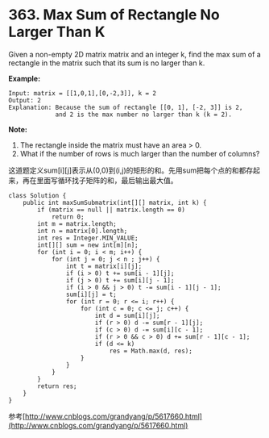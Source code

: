 # 363. Max Sum of Rectangle No Larger Than K

Given a non-empty 2D matrix matrix and an integer k, find the max sum of a rectangle in the matrix such that its sum is no larger than k.

**Example:**

```text
Input: matrix = [[1,0,1],[0,-2,3]], k = 2
Output: 2 
Explanation: Because the sum of rectangle [[0, 1], [-2, 3]] is 2,
             and 2 is the max number no larger than k (k = 2).
```

**Note:**

1. The rectangle inside the matrix must have an area &gt; 0.
2. What if the number of rows is much larger than the number of columns?

这道题定义sum\[i\]\[j\]表示从\(0,0\)到\(i,j\)的矩形的和。先用sum把每个点的和都存起来，再在里面写循环找子矩阵的和，最后输出最大值。

```text
class Solution {
    public int maxSumSubmatrix(int[][] matrix, int k) {
        if (matrix == null || matrix.length == 0)
            return 0;
        int m = matrix.length;
        int n = matrix[0].length;
        int res = Integer.MIN_VALUE;
        int[][] sum = new int[m][n];
        for (int i = 0; i < m; i++) {
            for (int j = 0; j < n ; j++) {
                int t = matrix[i][j];
                if (i > 0) t += sum[i - 1][j];
                if (j > 0) t += sum[i][j - 1];
                if (i > 0 && j > 0) t -= sum[i - 1][j - 1];
                sum[i][j] = t;
                for (int r = 0; r <= i; r++) {
                    for (int c = 0; c <= j; c++) {
                        int d = sum[i][j];
                        if (r > 0) d -= sum[r - 1][j];
                        if (c > 0) d -= sum[i][c - 1];
                        if (r > 0 && c > 0) d += sum[r - 1][c - 1];
                        if (d <= k)
                            res = Math.max(d, res);
                    }
                }
            }
        }
        return res;
    }
}
```

参考[http://www.cnblogs.com/grandyang/p/5617660.html](http://www.cnblogs.com/grandyang/p/5617660.html)

